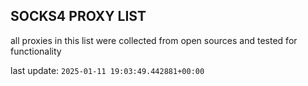 ## SOCKS4 PROXY LIST

all proxies in this list were collected from open sources and tested for functionality

last update: `2025-01-11 19:03:49.442881+00:00`